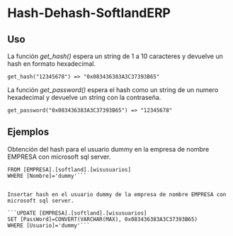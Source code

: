 Hash-Dehash-SoftlandERP
======


## Uso
La función *get_hash()* espera un string de 1 a 10 caracteres y devuelve un hash en formato hexadecimal.

```get_hash("12345678") => "0x083436383A3C37393B65"```

La función *get_password()* espera el hash como un string de un numero hexadecimal y devuelve un string con la contraseña.

```get_password("0x083436383A3C37393B65") => "12345678"```

## Ejemplos

Obtención del hash para el usuario dummy en la empresa de nombre EMPRESA con microsoft sql server.

```SELECT cast([PassWord] as varbinary(10))
FROM [EMPRESA].[softland].[wisusuarios]
WHERE [Nombre]='dummy'```


Insertar hash en el usuario dummy de la empresa de nombre EMPRESA con microsoft sql server.

```UPDATE [EMPRESA].[softland].[wisusuarios]
SET [PassWord]=CONVERT(VARCHAR(MAX), 0x083436383A3C37393B65)
WHERE [Usuario]='dummy'```
